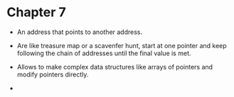 # Chapter 7

- An address that points to another address.

- Are like treasure map or a scavenfer hunt, start at one pointer and keep
  following the chain of addresses until the final value is met.

- Allows to make complex data structures like arrays of pointers and modify
  pointers directly.

- 
